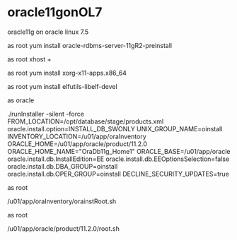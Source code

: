 # oracle11gonOL7
oracle11g  on oracle linux 7.5

as root
yum install oracle-rdbms-server-11gR2-preinstall

as root
xhost +

as root
yum install xorg-x11-apps.x86_64

as root
yum install elfutils-libelf-devel

as oracle

./runInstaller -silent -force FROM_LOCATION=/opt/database/stage/products.xml oracle.install.option=INSTALL_DB_SWONLY UNIX_GROUP_NAME=oinstall INVENTORY_LOCATION=/u01/app/oraInventory ORACLE_HOME=/u01/app/oracle/product/11.2.0 ORACLE_HOME_NAME="OraDb11g_Home1" ORACLE_BASE=/u01/app/oracle oracle.install.db.InstallEdition=EE oracle.install.db.EEOptionsSelection=false oracle.install.db.DBA_GROUP=oinstall oracle.install.db.OPER_GROUP=oinstall DECLINE_SECURITY_UPDATES=true

as root

/u01/app/oraInventory/orainstRoot.sh

as root

/u01/app/oracle/product/11.2.0/root.sh

